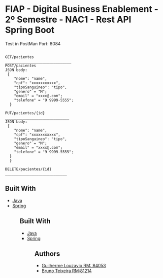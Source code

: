 # FIAP - Digital Business Enablement - 2º Semestre - NAC1 - Rest API Spring Boot

Test in PostMan
Port: 8084

````

GET/pacientes
______________________________
POST/pacientes
JSON body:
 {
    "nome": "name",
    "cpf": "xxxxxxxxxxx",
    "tipoSanguineo": "tipo",
    "genero" = "M";
    "email" = "xxxx@.com";
    "telefone" = "9 9999-5555";
  }

PUT/pacientes/{id}
_____________________________
JSON body:
 {
    "nome": "name",
    "cpf": "xxxxxxxxxxx",
    "tipoSanguineo": "tipo",
    "genero" = "M";
    "email" = "xxxx@.com";
    "telefone" = "9 9999-5555";
  }
  }
  
DELETE/pacientes/{id} 
____________________________
````

Built With
------------------------------
<ul>
 <li>
  <a href="https://www.java.com/pt_BR/about/">Java</a>
 <li>
   <a href="https://spring.io/projects/spring-boot">Spring</a>
<ul/>
 
 Built With
------------------------------
<ul>
 <li>
  <a href="https://www.java.com/pt_BR/about/">Java</a>
 <li>
   <a href="https://spring.io/projects/spring-boot">Spring</a>
<ul/>
 
Authors
------------------------------
<ul>
 <li>
  <a href="https://github.com/guilhermelouzavio">Guilherme Louzavio RM: 84053</a>
  <li>
  <a href="https://github.com/ibrunera">Bruno Teixeira RM:81214</a>
<ul/>


